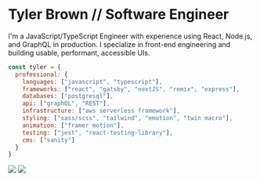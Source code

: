# Tyler Brown // Software Engineer

I'm a JavaScript/TypeScript Engineer with experience using React, Node.js, and GraphQL in production. I specialize in front-end engineering and building usable, performant, accessible UIs.

```javascript
const tyler = {
  professional: {
    languages: ["javascript", "typescript"],
    frameworks: ["react", "gatsby", "nextJS", "remix", "express"],
    databases: ["postgresql"],
    api: ["graphQL", "REST"],
    infrastructure: ["aws serverless framework"],
    styling: ["sass/scss", "tailwind", "emotion", "twin macro"],
    animation: ["framer motion"],
    testing: ["jest", "react-testing-library"],
    cms: ["sanity"]
  }
}
```

<a href="https://linkedin.com/in/tylerbrowndev/"><img src="https://img.shields.io/badge/LinkedIn-0077B5?style=for-the-badge&logo=linkedin&logoColor=white" /></a>
<a href="https://twitter.com/t_brown11b"><img src="https://img.shields.io/badge/Twitter-1DA1F2?style=for-the-badge&logo=twitter&logoColor=white" /></a>
